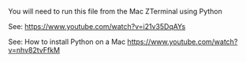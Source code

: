 You will need to run this file from the Mac ZTerminal using Python

See: https://www.youtube.com/watch?v=i21v35DqAYs

See: How to install Python on a Mac
https://www.youtube.com/watch?v=nhv82tvFfkM
